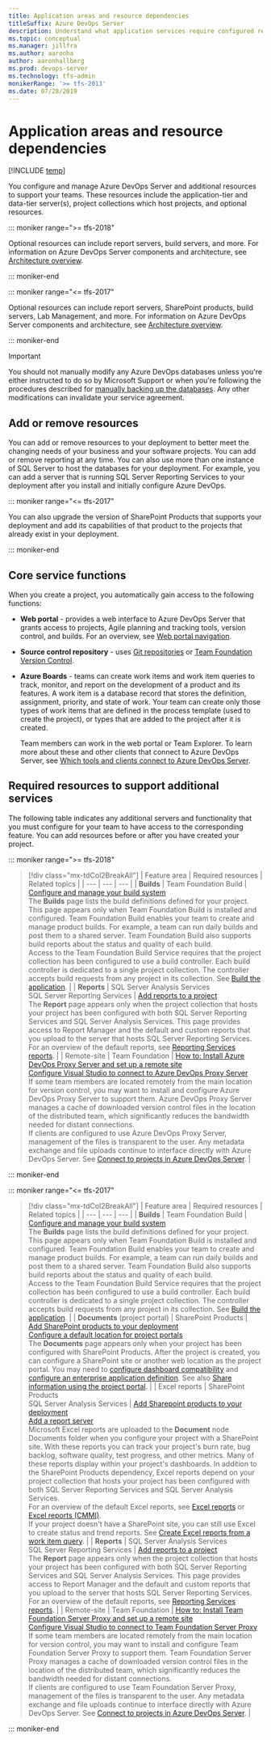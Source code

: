 ```yaml
---
title: Application areas and resource dependencies
titleSuffix: Azure DevOps Server
description: Understand what application services require configured resources  
ms.topic: conceptual
ms.manager: jillfra
ms.author: aaronha
author: aaronhallberg
ms.prod: devops-server
ms.technology: tfs-admin
monikerRange: '>= tfs-2013'
ms.date: 07/28/2019
--- 
```


# Application areas and resource dependencies

[!INCLUDE [temp](../_shared/version-tfs-all-versions.md)]

You configure and manage Azure DevOps Server and additional
resources to support your teams. These resources include the
application-tier and data-tier server(s), project collections which
host projects, and optional resources. 

::: moniker range=">= tfs-2018"

Optional resources can include report servers, build servers, and more. For
information on Azure DevOps Server components and architecture, see [Architecture overview](../architecture/architecture.md).

::: moniker-end

::: moniker range="<= tfs-2017"

Optional resources can include report servers,
SharePoint products, build servers, Lab Management, and more. For
information on Azure DevOps Server components and architecture, see [Architecture overview](../architecture/architecture.md).

::: moniker-end

> [!IMPORTANT]  
> You should not manually modify any Azure DevOps databases unless you're
> either instructed to do so by Microsoft Support or when you're
> following the procedures described for [manually backing up the databases](backup/manually-backup-tfs.md).  Any other modifications can invalidate your service agreement.

## Add or remove resources

You can add or remove resources to your deployment to better meet the
changing needs of your business and your software projects. You can add or remove reporting at
any time. You can also use more than one instance of SQL Server to host
the databases for your deployment. For example, you can add a server
that is running SQL Server Reporting Services to your deployment after
you install and initially configure Azure DevOps. 

::: moniker range="<= tfs-2017"

You can also upgrade the
version of SharePoint Products that supports your deployment and add its
capabilities of that product to the projects that already exist in
your deployment.

::: moniker-end

## Core service functions

When you create a project, you automatically gain access to the
following functions:

-   **Web portal** - provides a web interface to Azure DevOps Server that grants access to
    projects, Agile planning and tracking tools, version control,
    and builds. For an overview, see [Web portal navigation](/azure/devops/project/navigation/index).

-   **Source control repository** - uses [Git repositories](/azure/devops/repos/git/gitquickstart) or [Team Foundation Version Control](/azure/devops/repos/tfvc/overview).

-   **Azure Boards** - teams can create work items and work item
    queries to track, monitor, and report on the development of a
    product and its features. A work item is a database record that
    stores the definition, assignment, priority, and state of work. Your
    team can create only those types of work items that are defined in
    the process template (used to create the project), or
    types that are added to the project after it is created.

    Team members can work in the web portal or Team Explorer. To learn more about
    these and other clients that connect to Azure DevOps Server, see [Which tools and clients connect to Azure DevOps Server](/azure/devops/user-guide/tools).

## Required resources to support additional services

The following table indicates any additional servers and functionality
that you must configure for your team to have access to the
corresponding feature. You can add resources before or after you have
created your project.


::: moniker range=">= tfs-2018"

> [!div class="mx-tdCol2BreakAll"]
> | Feature area | Required resources | Related topics |
> | --- | --- | --- |
> | **Builds** | Team Foundation Build | [Configure and manage your build system](/azure/devops/build-release/overview) <br/> The **Builds** page lists the build definitions defined for your project. This page appears only when Team Foundation Build is installed and configured. Team Foundation Build enables your team to create and manage product builds. For example, a team can run daily builds and post them to a shared server. Team Foundation Build also supports build reports about the status and quality of each build. <br/>Access to the Team Foundation Build Service requires that the project collection has been configured to use a build controller. Each build controller is dedicated to a single project collection. The controller accepts build requests from any project in its collection. See [Build the application](/azure/devops/pipelines/index). |
> | **Reports** | SQL Server Analysis Services <br/>SQL Server Reporting Services | [Add reports to a project](/azure/devops/report/admin/add-reports-to-a-team-project) <br/> The **Report** page appears only when the project collection that hosts your project has been configured with both SQL Server Reporting Services and SQL Server Analysis Services. This page provides access to Report Manager and the default and custom reports that you upload to the server that hosts SQL Server Reporting Services. <br/>For an overview of the default reports, see [Reporting Services reports](/azure/devops/report/sql-reports/reporting-services-reports). |
> | Remote-site | Team Foundation | [How to: Install Azure DevOps Proxy Server and set up a remote site](../install/install-proxy-setup-remote.md) <br/>[Configure Visual Studio to connect to Azure DevOps Proxy Server](/azure/devops/organizations/projects/connect-to-projects) <br/> If some team members are located remotely from the main location for version control, you may want to install and configure Azure DevOps Proxy Server to support them.  Azure DevOps Proxy Server manages a cache of downloaded version control files in the location of the distributed team, which significantly reduces the bandwidth needed for distant connections. <br/>If clients are configured to use Azure DevOps Proxy Server, management of the files is transparent to the user. Any metadata exchange and file uploads continue to interface directly with Azure DevOps Server. See [Connect to projects in Azure DevOps Server](/azure/devops/organizations/projects/connect-to-projects). |

::: moniker-end


::: moniker range="<= tfs-2017"

> [!div class="mx-tdCol2BreakAll"]
> | Feature area | Required resources | Related topics |
> | --- | --- | --- |
> | **Builds** | Team Foundation Build | [Configure and manage your build system](/azure/devops/build-release/overview) <br/> The **Builds** page lists the build definitions defined for your project. This page appears only when Team Foundation Build is installed and configured. Team Foundation Build enables your team to create and manage product builds. For example, a team can run daily builds and post them to a shared server. Team Foundation Build also supports build reports about the status and quality of each build. <br/>Access to the Team Foundation Build Service requires that the project collection has been configured to use a build controller. Each build controller is dedicated to a single project collection. The controller accepts build requests from any project in its collection. See [Build the application](/azure/devops/pipelines/index). |
> | **Documents** (project portal) | SharePoint Products | [Add SharePoint products to your deployment](add-sharepoint-to-tfs.md) <br/>[Configure a default location for project portals](/previous-versions/visualstudio/visual-studio-2012/dd386357(v=vs.110)) <br/> The **Documents** page appears only when your project has been configured with SharePoint Products.  After the project is created, you can configure a SharePoint site or another web location as the project portal.  You may need to [configure dashboard compatibility](config-ent-sharepoint0710-dashboards.md) and [configure an enterprise application definition](../install/sharepoint/config-enterprise-app-def.md).  See also [Share information using the project portal](/previous-versions/visualstudio/visual-studio-2013/ms242883(v=vs.120)). |
> | Excel reports | SharePoint Products <br/>SQL Server Analysis Services | [Add Sharepoint products to your deployment](add-sharepoint-to-tfs.md) <br/>[Add a report server](/azure/devops/report/admin/add-a-report-server) <br/> Microsoft Excel reports are uploaded to the **Document** node Documents folder when you configure your project with a SharePoint site. With these reports you can track your project's burn rate, bug backlog, software quality, test progress, and other metrics. Many of these reports display within your project's dashboards. In addition to the SharePoint Products dependency, Excel reports depend on your project collection that hosts your project has been configured with both SQL Server Reporting Services and SQL Server Analysis Services. <br/>For an overview of the default Excel reports, see [Excel reports](/azure/devops/report/excel/excel-reports) or [Excel reports (CMMI)](/azure/devops/report/excel/excel-reports-cmmi). <br/>If your project doesn't have a SharePoint site, you can still use Excel to create status and trend reports. See [Create Excel reports from a work item query](/azure/devops/report/excel/create-status-and-trend-excel-reports). |
> | **Reports** | SQL Server Analysis Services <br/>SQL Server Reporting Services | [Add reports to a project](/azure/devops/report/admin/add-reports-to-a-team-project) <br/> The **Report** page appears only when the project collection that hosts your project has been configured with both SQL Server Reporting Services and SQL Server Analysis Services. This page provides access to Report Manager and the default and custom reports that you upload to the server that hosts SQL Server Reporting Services. <br/>For an overview of the default reports, see [Reporting Services reports](https://msdn.microsoft.com/library/dd380714). |
> | Remote-site | Team Foundation | [How to: Install Team Foundation Server Proxy and set up a remote site](../install/install-proxy-setup-remote.md) <br/>[Configure Visual Studio to connect to Team Foundation Server Proxy](/azure/devops/organizations/projects/connect-to-projects) <br/> If some team members are located remotely from the main location for version control, you may want to install and configure Team Foundation Server Proxy to support them.  Team Foundation Server Proxy manages a cache of downloaded version control files in the location of the distributed team, which significantly reduces the bandwidth needed for distant connections. <br/>If clients are configured to use Team Foundation Server Proxy, management of the files is transparent to the user. Any metadata exchange and file uploads continue to interface directly with Azure DevOps Server. See [Connect to projects in Azure DevOps Server](/azure/devops/organizations/projects/connect-to-projects). |

::: moniker-end
